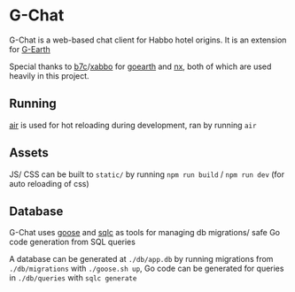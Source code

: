 # G-Chat

G-Chat is a web-based chat client for Habbo hotel origins.
It is an extension for [G-Earth](https://github.com/sirjonasxx/G-Earth)

Special thanks to [b7c]()/[xabbo]() for [goearth](https://xabbo.b7c.io/nx) and [nx](https://xabbo.b7c.io/nx), both of which are used heavily in this project.

## Running

[air](https://github.com/air-verse/air) is used for hot reloading during development, ran by running `air`

## Assets

JS/ CSS can be built to `static/` by running `npm run build` / `npm run dev` (for auto reloading of css)

## Database

G-Chat uses [goose](https://github.com/pressly/goose) and [sqlc](https://github.com/sqlc-dev/sqlc) as tools for managing db migrations/ safe Go code generation from SQL queries

A database can be generated at `./db/app.db` by running migrations from `./db/migrations` with `./goose.sh up`, Go code can be generated for queries in `./db/queries` with `sqlc generate`

